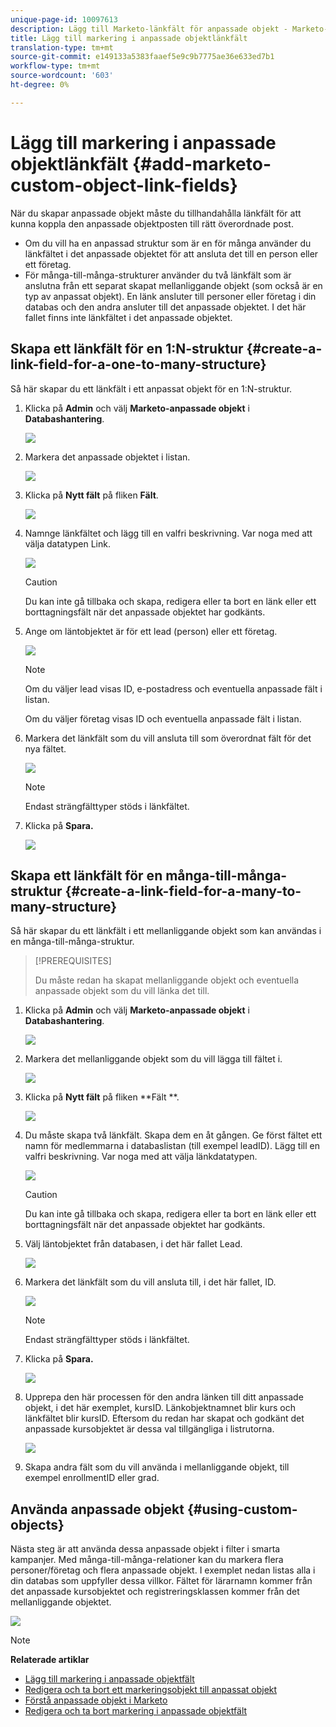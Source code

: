 ```yaml
---
unique-page-id: 10097613
description: Lägg till Marketo-länkfält för anpassade objekt - Marketo-dokument - Produktdokumentation
title: Lägg till markering i anpassade objektlänkfält
translation-type: tm+mt
source-git-commit: e149133a5383faaef5e9c9b7775ae36e633ed7b1
workflow-type: tm+mt
source-wordcount: '603'
ht-degree: 0%

---
```



# Lägg till markering i anpassade objektlänkfält {#add-marketo-custom-object-link-fields}

När du skapar anpassade objekt måste du tillhandahålla länkfält för att kunna koppla den anpassade objektposten till rätt överordnade post.

* Om du vill ha en anpassad struktur som är en för många använder du länkfältet i det anpassade objektet för att ansluta det till en person eller ett företag.
* För många-till-många-strukturer använder du två länkfält som är anslutna från ett separat skapat mellanliggande objekt (som också är en typ av anpassat objekt). En länk ansluter till personer eller företag i din databas och den andra ansluter till det anpassade objektet. I det här fallet finns inte länkfältet i det anpassade objektet.

## Skapa ett länkfält för en 1:N-struktur {#create-a-link-field-for-a-one-to-many-structure}

Så här skapar du ett länkfält i ett anpassat objekt för en 1:N-struktur.

1. Klicka på **Admin** och välj **Marketo-anpassade objekt** i **Databashantering**.

   ![](assets/image2016-1-18-13-3a25-3a11.png)

1. Markera det anpassade objektet i listan.

   ![](assets/image2016-1-14-15-3a6-3a2.png)

1. Klicka på **Nytt fält** på fliken **Fält**.

   ![](assets/image2015-9-17-14-3a9-3a19.png)

1. Namnge länkfältet och lägg till en valfri beskrivning. Var noga med att välja datatypen Link.

   ![](assets/image2015-10-5-13-3a24-3a57.png)

   >[!CAUTION]
   >
   >Du kan inte gå tillbaka och skapa, redigera eller ta bort en länk eller ett borttagningsfält när det anpassade objektet har godkänts.

1. Ange om läntobjektet är för ett lead (person) eller ett företag.

   ![](assets/image2015-10-5-13-3a28-3a1.png)

   >[!NOTE]
   >
   >Om du väljer lead visas ID, e-postadress och eventuella anpassade fält i listan.
   >
   >
   >Om du väljer företag visas ID och eventuella anpassade fält i listan.

1. Markera det länkfält som du vill ansluta till som överordnat fält för det nya fältet.

   ![](assets/image2015-10-5-13-3a30-3a6.png)

   >[!NOTE]
   >
   >Endast strängfälttyper stöds i länkfältet.

1. Klicka på **Spara.**

   ![](assets/image2015-10-5-13-3a34-3a0.png)

## Skapa ett länkfält för en många-till-många-struktur {#create-a-link-field-for-a-many-to-many-structure}

Så här skapar du ett länkfält i ett mellanliggande objekt som kan användas i en många-till-många-struktur.

>[!PREREQUISITES]
>
>Du måste redan ha skapat mellanliggande objekt och eventuella anpassade objekt som du vill länka det till.

1. Klicka på **Admin** och välj **Marketo-anpassade objekt** i **Databashantering**.

   ![](assets/image2016-1-18-9-3a8-3a14.png)

1. Markera det mellanliggande objekt som du vill lägga till fältet i.

   ![](assets/image2016-1-18-9-3a10-3a29.png)

1. Klicka på **Nytt fält** på fliken **Fält **.

   ![](assets/image2016-1-18-9-3a31-3a43.png)

1. Du måste skapa två länkfält. Skapa dem en åt gången. Ge först fältet ett namn för medlemmarna i databaslistan (till exempel leadID). Lägg till en valfri beskrivning. Var noga med att välja länkdatatypen.

   ![](assets/image2016-1-18-9-3a38-3a59.png)

   >[!CAUTION]
   >
   >Du kan inte gå tillbaka och skapa, redigera eller ta bort en länk eller ett borttagningsfält när det anpassade objektet har godkänts.

1. Välj läntobjektet från databasen, i det här fallet Lead.

   ![](assets/image2016-1-18-9-3a50-3a48.png)

1. Markera det länkfält som du vill ansluta till, i det här fallet, ID.

   ![](assets/image2016-1-18-9-3a53-3a54.png)

   >[!NOTE]
   >
   >Endast strängfälttyper stöds i länkfältet.

1. Klicka på **Spara.**

   ![](assets/image2016-1-18-9-3a55-3a18.png)

1. Upprepa den här processen för den andra länken till ditt anpassade objekt, i det här exemplet, kursID. Länkobjektnamnet blir kurs och länkfältet blir kursID. Eftersom du redan har skapat och godkänt det anpassade kursobjektet är dessa val tillgängliga i listrutorna.

   ![](assets/image2016-1-18-9-3a57-3a46.png)

1. Skapa andra fält som du vill använda i mellanliggande objekt, till exempel enrollmentID eller grad.

## Använda anpassade objekt {#using-custom-objects}

Nästa steg är att använda dessa anpassade objekt i filter i smarta kampanjer. Med många-till-många-relationer kan du markera flera personer/företag och flera anpassade objekt. I exemplet nedan listas alla i din databas som uppfyller dessa villkor. Fältet för lärarnamn kommer från det anpassade kursobjektet och registreringsklassen kommer från det mellanliggande objektet.

![](assets/image2016-1-14-15-3a57-3a59.png)

>[!NOTE]
>
>**Relaterade artiklar**
>
>* [Lägg till markering i anpassade objektfält](add-marketo-custom-object-fields.md)
>* [Redigera och ta bort ett markeringsobjekt till anpassat objekt](edit-and-delete-a-marketo-custom-object.md)
>* [Förstå anpassade objekt i Marketo](understanding-marketo-custom-objects.md)
>* [Redigera och ta bort markering i anpassade objektfält](edit-and-delete-marketo-custom-object-fields.md)

>



